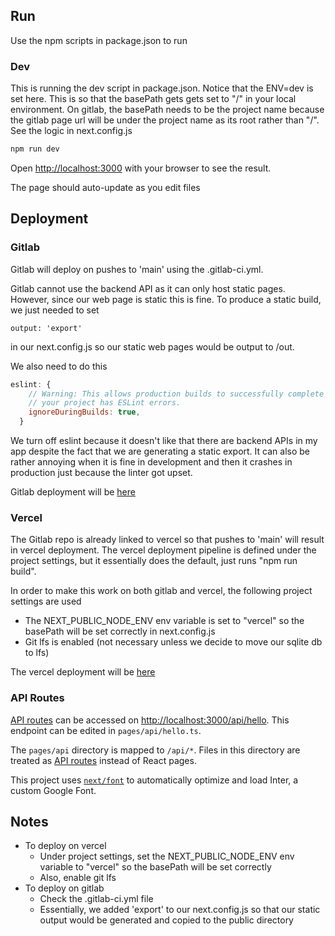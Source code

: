 ## Run
Use the npm scripts in package.json to run
### Dev
This is running the dev script in package.json. Notice that the ENV=dev is set here.
This is so that the basePath gets gets set to "/" in your local environment.
On gitlab, the basePath needs to be the project name because the gitlab page
url will be under the project name as its root rather than "/". See the logic in next.config.js
```bash
npm run dev
```
Open [http://localhost:3000](http://localhost:3000) with your browser to see the result.

The page should auto-update as you edit files

## Deployment
### Gitlab
Gitlab will deploy on pushes to 'main' using the .gitlab-ci.yml. 

Gitlab cannot use the backend API as it can only host static pages. However, since our web page is static this is fine. 
To produce a static build, we just needed to set 
```
output: 'export'
```
in our next.config.js so our static web pages would be output to /out. 

We also need to do this
```javascript
eslint: {
    // Warning: This allows production builds to successfully complete even if
    // your project has ESLint errors.
    ignoreDuringBuilds: true,
  }
```
We turn off eslint because it doesn't like that there are backend APIs in my app
despite the fact that we are generating a static export. It can also 
be rather annoying when it is fine in development and then it crashes in
production just because the linter got upset. 

Gitlab deployment will be [here](https://mccullen.gitlab.io/eunomia/)

### Vercel
The Gitlab repo is already linked to vercel so that pushes to 'main' will result in vercel deployment.
The vercel deployment pipeline is defined under the project settings, but it essentially does the default, 
just runs "npm run build".

In order to make this work on both gitlab and vercel, the following project settings are used
- The NEXT_PUBLIC_NODE_ENV env variable is set to "vercel" so the basePath will be set correctly in next.config.js
- Git lfs is enabled (not necessary unless we decide to move our sqlite db to lfs)

The vercel deployment will be [here](https://eunomia.vercel.app/)

### API Routes
[API routes](https://nextjs.org/docs/api-routes/introduction) can be accessed on [http://localhost:3000/api/hello](http://localhost:3000/api/hello). This endpoint can be edited in `pages/api/hello.ts`.

The `pages/api` directory is mapped to `/api/*`. Files in this directory are treated as [API routes](https://nextjs.org/docs/api-routes/introduction) instead of React pages.

This project uses [`next/font`](https://nextjs.org/docs/basic-features/font-optimization) to automatically optimize and load Inter, a custom Google Font.


## Notes
- To deploy on vercel
  - Under project settings, set the NEXT_PUBLIC_NODE_ENV env variable to "vercel" so the basePath will be set correctly
  - Also, enable git lfs
- To deploy on gitlab
  - Check the .gitlab-ci.yml file
  - Essentially, we added 'export' to our next.config.js so that our static output would be generated and copied to the public directory